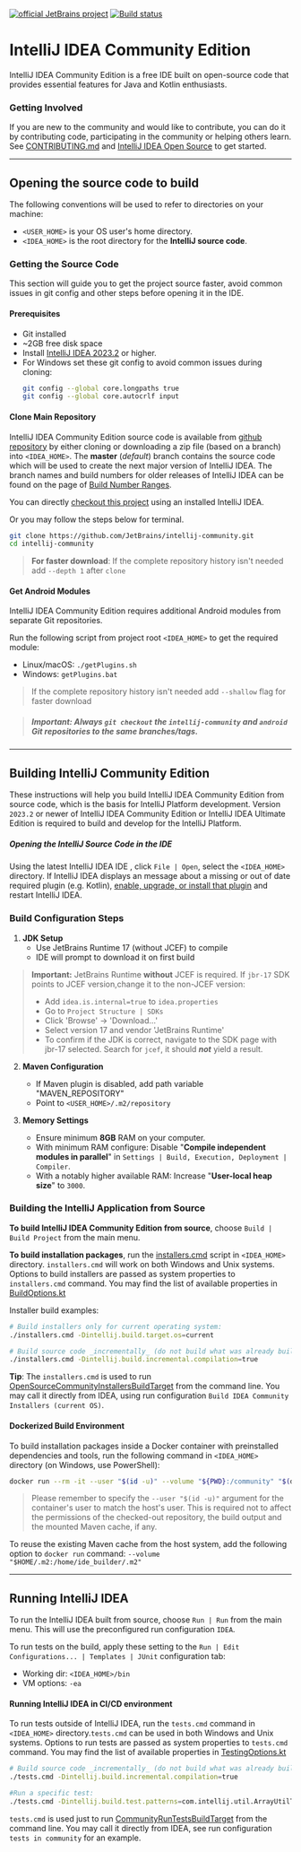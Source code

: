 [![official JetBrains project](http://jb.gg/badges/official.svg)](https://github.com/JetBrains/.github/blob/main/profile/README.md) [![Build status](https://github.com/JetBrains/intellij-community/workflows/IntelliJ%20IDEA/badge.svg)](https://github.com/JetBrains/intellij-community/actions/workflows/IntelliJ_IDEA.yml)

# IntelliJ IDEA Community Edition 

IntelliJ IDEA Community Edition is a free IDE built on open-source code that provides essential features for Java and Kotlin enthusiasts.

### Getting Involved
If you are new to the community and would like to contribute, you can do it by contributing code, participating in the community or helping others learn.
See [CONTRIBUTING.md](CONTRIBUTING.md) and [IntelliJ IDEA Open Source](https://www.jetbrains.com/opensource/idea) to get started.

___
## Opening the source code to build 

The following conventions will be used to refer to directories on your machine:
* `<USER_HOME>` is your OS user's home directory.
* `<IDEA_HOME>` is the root directory for the **IntelliJ source code**.

### Getting the Source Code

This section will guide you to get the project source faster, avoid common issues in git config and other steps before opening it in the IDE.

#### Prerequisites
- Git installed
- ~2GB free disk space
- Install [IntelliJ IDEA 2023.2](https://www.jetbrains.com/idea/download) or higher.
- For Windows set these git config to avoid common issues during cloning:
  ```bash
  git config --global core.longpaths true
  git config --global core.autocrlf input
  ```

#### Clone Main Repository

IntelliJ IDEA Community Edition source code is available from [github repository](https://github.com/JetBrains/intellij-community) by either cloning or
downloading a zip file (based on a branch) into `<IDEA_HOME>`. The **master** (_default_) branch contains the source code which will be used to create the next major version of IntelliJ IDEA. The branch names
and build numbers for older releases of IntelliJ IDEA can be found on the page of
[Build Number Ranges](https://plugins.jetbrains.com/docs/intellij/build-number-ranges.html).

You can directly [checkout this project](https://www.jetbrains.com/help/idea/manage-projects-hosted-on-github.html#clone-from-GitHub) using an installed IntelliJ IDEA. 

Or you may follow the steps below for terminal. 

   ```bash
   git clone https://github.com/JetBrains/intellij-community.git
   cd intellij-community
   ```
   > **For faster download**: If the complete repository history isn't needed add `--depth 1` after `clone`
   


#### Get Android Modules
IntelliJ IDEA Community Edition requires additional Android modules from separate Git repositories.
 
Run the following script from project root `<IDEA_HOME>` to get the required module:
  - Linux/macOS: `./getPlugins.sh`
  - Windows: `getPlugins.bat`
   > If the complete repository history isn't needed add `--shallow` flag for faster download


> ##### **Important:** Always `git checkout` the `intellij-community` and `android` Git repositories to the same branches/tags.

---
## Building IntelliJ Community Edition
These instructions will help you build IntelliJ IDEA Community Edition from source code, which is the basis for IntelliJ Platform development.
Version `2023.2` or newer of IntelliJ IDEA Community Edition or IntelliJ IDEA Ultimate Edition is required to build and develop
for the IntelliJ Platform.

##### Opening the IntelliJ Source Code in the IDE
Using the latest IntelliJ IDEA IDE , click `File | Open`, select the `<IDEA_HOME>` directory. 
If IntelliJ IDEA displays an message about a missing or out of date required plugin (e.g. Kotlin),
  [enable, upgrade, or install that plugin](https://www.jetbrains.com/help/idea/managing-plugins.html) and restart IntelliJ IDEA.


### Build Configuration Steps
   1. **JDK Setup**
      - Use JetBrains Runtime 17 (without JCEF) to compile
      - IDE will prompt to download it on first build
> **Important:** JetBrains Runtime **without** JCEF is required. If `jbr-17` SDK points to JCEF version,change it to the non-JCEF version:
> - Add `idea.is.internal=true` to `idea.properties`
> - Go to `Project Structure | SDKs`
> - Click 'Browse' → 'Download...'
> - Select version 17 and vendor 'JetBrains Runtime'
> - To confirm if the JDK is correct, navigate to the SDK page with jbr-17 selected. Search for `jcef`, it should **_not_** yield a result.

   2. **Maven Configuration**
      - If Maven plugin is disabled, add path variable "MAVEN_REPOSITORY"
      - Point to `<USER_HOME>/.m2/repository`
   
   3. **Memory Settings**
      - Ensure minimum **8GB** RAM on your computer.
      - With minimum RAM configure: Disable "**Compile independent modules in parallel**" in `Settings | Build, Execution, Deployment | Compiler`. 
      - With a notably higher available RAM: Increase "**User-local heap size**" to `3000`. 


### Building the IntelliJ Application from Source

**To build IntelliJ IDEA Community Edition from source**, choose `Build | Build Project` from the main menu.

**To build installation packages**, run the [installers.cmd](installers.cmd) script in `<IDEA_HOME>` directory. `installers.cmd` will work on both Windows and Unix systems.
Options to build installers are passed as system properties to `installers.cmd` command.
You may find the list of available properties in [BuildOptions.kt](platform/build-scripts/src/org/jetbrains/intellij/build/BuildOptions.kt)

Installer build examples:
```bash
# Build installers only for current operating system:
./installers.cmd -Dintellij.build.target.os=current

# Build source code _incrementally_ (do not build what was already built before):
./installers.cmd -Dintellij.build.incremental.compilation=true
```

**Tip**: The `installers.cmd` is used to run [OpenSourceCommunityInstallersBuildTarget](build/src/OpenSourceCommunityInstallersBuildTarget.kt) from the command line.
You may call it directly from IDEA, using run configuration `Build IDEA Community Installers (current OS)`.


#### Dockerized Build Environment
To build installation packages inside a Docker container with preinstalled dependencies and tools, run the following command in `<IDEA_HOME>` directory (on Windows, use PowerShell):
```bash
docker run --rm -it --user "$(id -u)" --volume "${PWD}:/community" "$(docker build --quiet . --target intellij_idea)"
```

> Please remember to specify the `--user "$(id -u)"` argument for the container's user to match the host's user. 
> This is required not to affect the permissions of the checked-out repository, the build output and the mounted Maven cache, if any.

To reuse the existing Maven cache from the host system, add the following option to `docker run` command:
`--volume "$HOME/.m2:/home/ide_builder/.m2"`

---
## Running IntelliJ IDEA
To run the IntelliJ IDEA built from source, choose `Run | Run` from the main menu. This will use the preconfigured run configuration `IDEA`.

To run tests on the build, apply these setting to the `Run | Edit Configurations... | Templates | JUnit` configuration tab:
  * Working dir: `<IDEA_HOME>/bin`
  * VM options:  `-ea` 
 

#### Running IntelliJ IDEA in CI/CD environment

To run tests outside of IntelliJ IDEA, run the `tests.cmd` command in `<IDEA_HOME>` directory.`tests.cmd` can be used in both Windows and Unix systems.
Options to run tests are passed as system properties to `tests.cmd` command.
You may find the list of available properties in [TestingOptions.kt](platform/build-scripts/src/org/jetbrains/intellij/build/TestingOptions.kt)

```bash
# Build source code _incrementally_ (do not build what was already built before): `
./tests.cmd -Dintellij.build.incremental.compilation=true

#Run a specific test: 
./tests.cmd -Dintellij.build.test.patterns=com.intellij.util.ArrayUtilTest
```

`tests.cmd` is used just to run [CommunityRunTestsBuildTarget](build/src/CommunityRunTestsBuildTarget.kt) from the command line.
You may call it directly from IDEA, see run configuration `tests in community` for an example.
